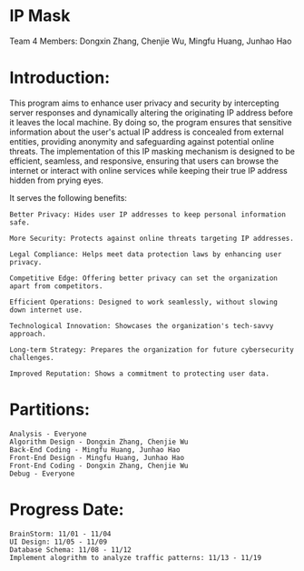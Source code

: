 # IP Mask
Team 4 Members: Dongxin Zhang, Chenjie Wu, Mingfu Huang, Junhao Hao

# Introduction:
This program aims to enhance user privacy and security by intercepting server responses and dynamically altering the originating IP address before it leaves the local machine. By doing so, the program ensures that sensitive information about the user's actual IP address is concealed from external entities, providing anonymity and safeguarding against potential online threats. The implementation of this IP masking mechanism is designed to be efficient, seamless, and responsive, ensuring that users can browse the internet or interact with online services while keeping their true IP address hidden from prying eyes. 


It serves the following benefits: 

    Better Privacy: Hides user IP addresses to keep personal information safe. 

    More Security: Protects against online threats targeting IP addresses. 

    Legal Compliance: Helps meet data protection laws by enhancing user privacy. 

    Competitive Edge: Offering better privacy can set the organization apart from competitors. 

    Efficient Operations: Designed to work seamlessly, without slowing down internet use. 

    Technological Innovation: Showcases the organization's tech-savvy approach. 

    Long-term Strategy: Prepares the organization for future cybersecurity challenges. 

    Improved Reputation: Shows a commitment to protecting user data. 

# Partitions:
    Analysis - Everyone
    Algorithm Design - Dongxin Zhang, Chenjie Wu
    Back-End Coding - Mingfu Huang, Junhao Hao
    Front-End Design - Mingfu Huang, Junhao Hao
    Front-End Coding - Dongxin Zhang, Chenjie Wu
    Debug - Everyone

# Progress Date:
    BrainStorm: 11/01 - 11/04
    UI Design: 11/05 - 11/09
    Database Schema: 11/08 - 11/12
    Implement alogrithm to analyze traffic patterns: 11/13 - 11/19
